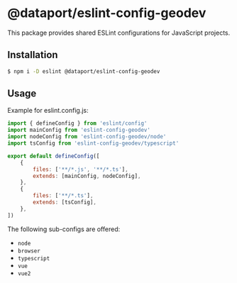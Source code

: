 # @dataport/eslint-config-geodev

This package provides shared ESLint configurations for JavaScript projects.

## Installation

```bash
$ npm i -D eslint @dataport/eslint-config-geodev
```

## Usage

Example for eslint.config.js:

```js
import { defineConfig } from 'eslint/config'
import mainConfig from 'eslint-config-geodev'
import nodeConfig from 'eslint-config-geodev/node'
import tsConfig from 'eslint-config-geodev/typescript'

export default defineConfig([
	{
		files: ['**/*.js', '**/*.ts'],
		extends: [mainConfig, nodeConfig],
	},
	{
		files: ['**/*.ts'],
		extends: [tsConfig],
	},
])
```

The following sub-configs are offered:

- `node`
- `browser`
- `typescript`
- `vue`
- `vue2`
